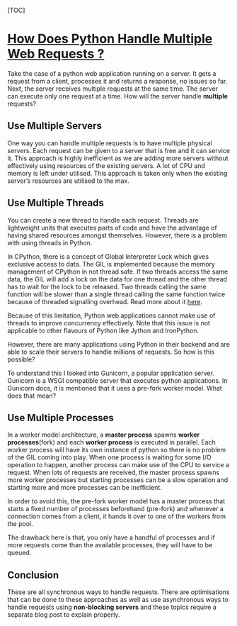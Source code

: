 [TOC]



# [How Does Python Handle Multiple Web Requests ?](https://medium.com/@side_swail/how-does-python-handle-multiple-web-requests-29787925775)

Take the case of a python web application running on a server. It gets a request from a client, processes it and returns a response, no issues so far. Next, the server receives multiple requests at the same time. The server can execute only one request at a time. How will the server handle **multiple** requests?

## Use Multiple Servers

One way you can handle multiple requests is to have multiple physical servers. Each request can be given to a server that is free and it can service it. This approach is highly inefficient as we are adding more servers without effectively using resources of the existing servers. A lot of CPU and memory is left under utilised. This approach is taken only when the existing server’s resources are utilised to the max.

## Use Multiple Threads

You can create a new thread to handle each request. Threads are lightweight units that executes parts of code and have the advantage of having shared resources amongst themselves. However, there is a problem with using threads in Python.

In CPython, there is a concept of Global Interpreter Lock which gives exclusive access to data. The GIL is implemented because the memory management of CPython in not thread safe. If two threads access the same data, the GIL will add a lock on the data for one thread and the other thread has to wait for the lock to be released. Two threads calling the same function will be slower than a single thread calling the same function twice because of threaded signalling overhead. Read more about it [here](http://www.dabeaz.com/python/GIL.pdf).

Because of this limitation, Python web applications cannot make use of threads to improve concurrency effectively. Note that this issue is not applicable to other flavours of Python like Jython and IronPython.

However, there are many applications using Python in their backend and are able to scale their servers to handle millions of requests. So how is this possible?

To understand this I looked into Gunicorn, a popular application server. Gunicorn is a WSGI compatible server that executes python applications. In Gunicorn docs, it is mentioned that it uses a pre-fork worker model. What does that mean?



## Use Multiple Processes

In a worker model architecture, a **master process** spawns **worker processes**(fork) and each **worker process** is executed in parallel. Each worker process will have its own instance of python so there is no problem of the GIL coming into play. When one process is waiting for some I/O operation to happen, another process can make use of the CPU to service a request. When lots of requests are received, the master process spawns more worker processes but starting processes can be a slow operation and starting more and more processes can be inefficient.

In order to avoid this, the pre-fork worker model has a master process that starts a fixed number of processes beforehand (pre-fork) and whenever a connection comes from a client, it hands it over to one of the workers from the pool.

The drawback here is that, you only have a handful of processes and if more requests come than the available processes, they will have to be queued.

## Conclusion

These are all synchronous ways to handle requests. There are optimisations that can be done to these approaches as well as use asynchronous ways to handle requests using **non-blocking servers** and these topics require a separate blog post to explain properly.

